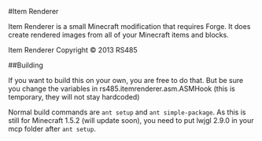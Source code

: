 #Item Renderer

Item Renderer is a small Minecraft modification that requires Forge. It does create rendered images from all of your Minecraft items and blocks.

Item Renderer  Copyright &copy; 2013  RS485

##Building

If you want to build this on your own, you are free to do that. But be sure you change the variables in rs485.itemrenderer.asm.ASMHook (this is temporary, they will not stay hardcoded)

Normal build commands are `ant setup` and `ant simple-package`. As this is still for Minecraft 1.5.2 (will update soon), you need to put lwjgl 2.9.0 in your mcp folder after `ant setup`.